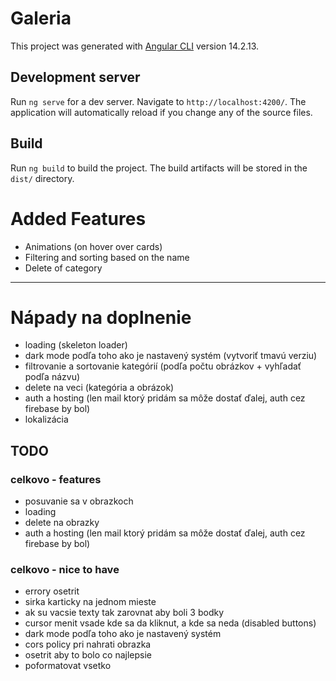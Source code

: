 # Galeria

This project was generated with [Angular CLI](https://github.com/angular/angular-cli) version 14.2.13.

## Development server

Run `ng serve` for a dev server. Navigate to `http://localhost:4200/`. The application will automatically reload if you change any of the source files.

## Build

Run `ng build` to build the project. The build artifacts will be stored in the `dist/` directory.

# Added Features

- Animations (on hover over cards)
- Filtering and sorting based on the name
- Delete of category

---

# Nápady na doplnenie

- loading (skeleton loader)
- dark mode podľa toho ako je nastavený systém (vytvoriť tmavú verziu)
- filtrovanie a sortovanie kategórií (podľa počtu obrázkov + vyhľadať podľa názvu)
- delete na veci (kategória a obrázok)
- auth a hosting (len mail ktorý pridám sa môže dostať ďalej, auth cez firebase by bol)
- lokalizácia

## TODO

### celkovo - features
- posuvanie sa v obrazkoch
- loading
- delete na obrazky
- auth a hosting (len mail ktorý pridám sa môže dostať ďalej, auth cez firebase by bol)

### celkovo - nice to have
- errory osetrit
- sirka karticky na jednom mieste
- ak su vacsie texty tak zarovnat aby boli 3 bodky
- cursor menit vsade kde sa da kliknut, a kde sa neda (disabled buttons)
- dark mode podľa toho ako je nastavený systém
- cors policy pri nahrati obrazka
- osetrit aby to bolo co najlepsie 
- poformatovat vsetko
